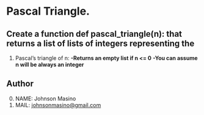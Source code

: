 # Pascal Triangle.
## Create a function def pascal_triangle(n): that returns a list of lists of integers representing the
1. Pascal’s triangle of n:
**-Returns an empty list if n <= 0**
**-You can assume n will be always an integer**

## Author
0. NAME: Johnson Masino
1. MAIL: johnsonmasino@gmail.com